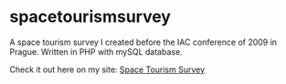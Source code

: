 spacetourismsurvey
==================

A space tourism survey I created before the IAC conference of 2009 in Prague. Written in PHP with mySQL database.

Check it out here on my site:
<a href="www.mendedreality.com/spacetourismsurvey.php">Space Tourism Survey</a>
